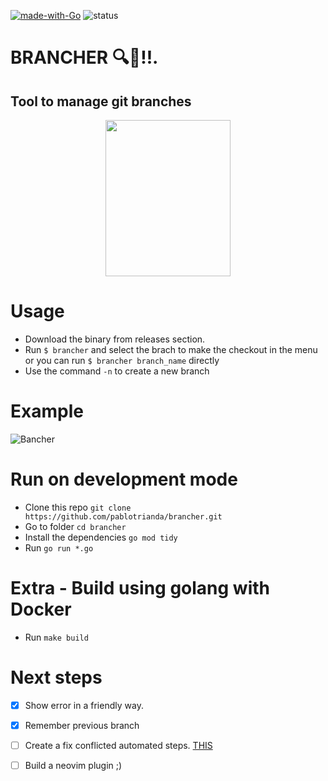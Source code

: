 [![made-with-Go](https://img.shields.io/badge/Made%20with-Go-1f425f.svg)](http://golang.org)
![status](https://github.com/pablotrianda/brancher/actions/workflows/go.yml/badge.svg)

# BRANCHER 🔍🌿!!.
## Tool to manage git branches
<p align="center">
   <img src="https://i.imgur.com/vYqF0sz.png" data-canonical-src="https://i.imgur.com/vYqF0sz.png" width="200" height="250" />
</p>

# Usage
* Download the binary from releases section. 
* Run `$ brancher` and select the brach to make the checkout in the menu or you can run `$ brancher branch_name` directly
* Use the command `-n` to create a new branch

# Example
![Bancher](https://media0.giphy.com/media/d6zP9HA60tiG788xkX/giphy.gif?cid=790b7611cf30827b13c0d1d134eb43844f90b94637fa065a&rid=giphy.gif&ct=g)


# Run on development mode
* Clone this repo `git clone https://github.com/pablotrianda/brancher.git`
* Go to folder `cd brancher`
* Install the dependencies `go mod tidy`
* Run `go run *.go`

# Extra - Build using golang with Docker
* Run `make build`

# Next steps
- [x] Show error in a friendly way.  
- [x] Remember previous branch
- [ ] Create a fix conflicted automated steps. [THIS](https://dev.to/smetankajakub/how-to-resolve-merge-conflicts-in-bitbucket-repository-with-git-bash-34ag)
- [ ] Build a neovim plugin ;) 

